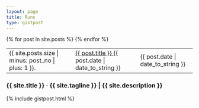 ```yaml
---
layout: page
title: Runs
type: gistpost
---
```


<div class="runs">
	<table>
	{% for post in site.posts %}
	<!-- {% increment post_no %} -->
	<tr>
		<td class="runs-no">{{ site.posts.size | minus: post_no | plus: 1 }}.</td>
		<td class="runs-link">
			<a href="{{ post.url }}">
				{{ post.title }}
			</a>
			<span class="runs-date">{{ post.date | date_to_string }}</span>
		</td>
		<td class="runs-date">{{ post.date | date_to_string }}</td>
	</tr>
	{% endfor %}
	</table>
	<!-- <ol>
		{% for post in site.posts reversed %}
			<li>
				<span>{{ post_no }}</span>
				<a href="{{ post.url }}">
					{{ post.title }}
					<small>{{ post.date | date_to_string }}</small>
				</a>
			</li>
		{% endfor %}
	</ol> -->
</div>

<div class="pagination">
	<h3>{{ site.title }} &middot; {{ site.tagline }} | {{ site.description }}</h3>
	{% include gistpost.html %}
</div>
